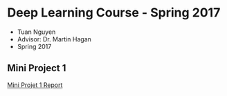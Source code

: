 # Deep Learning Course - Spring 2017
* Tuan Nguyen
* Advisor: Dr. Martin Hagan
* Spring 2017

## Mini Project 1
[Mini Projet 1 Report](prj1\Miniproject1.md)

